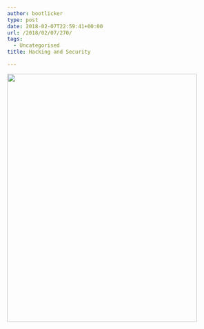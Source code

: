 ```yaml
---
author: bootlicker
type: post
date: 2018-02-07T22:59:41+00:00
url: /2018/02/07/270/
tags:
  - Uncategorised
title: Hacking and Security

---
```

<img src="/wordpress-uploads/2018/02/IMG_20180208_095827.jpg" class="alignnone wp-image-269 size-full" width="440" height="577" />
